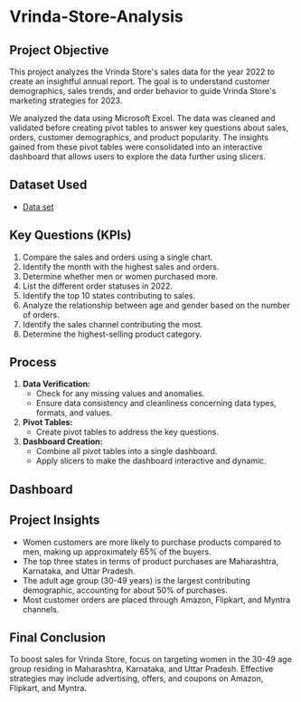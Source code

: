 # Vrinda-Store-Analysis

## Project Objective
This project analyzes the Vrinda Store's sales data for the year 2022 to create an insightful annual report. The goal is to understand customer demographics, sales trends, and order behavior to guide Vrinda Store's marketing strategies for 2023.

We analyzed the data using Microsoft Excel. The data was cleaned and validated before creating pivot tables to answer key questions about sales, orders, customer demographics, and product popularity. The insights gained from these pivot tables were consolidated into an interactive dashboard that allows users to explore the data further using slicers.


## Dataset Used
- <a href="https://github.com/uds822/Vrinda-store-analysis/blob/main/Vrinda%20store%20data.xlsx">Data set</a>

## Key Questions (KPIs)
1. Compare the sales and orders using a single chart.
2. Identify the month with the highest sales and orders.
3. Determine whether men or women purchased more.
4. List the different order statuses in 2022.
5. Identify the top 10 states contributing to sales.
6. Analyze the relationship between age and gender based on the number of orders.
7. Identify the sales channel contributing the most.
8. Determine the highest-selling product category.

## Process
1. **Data Verification:**
   - Check for any missing values and anomalies.
   - Ensure data consistency and cleanliness concerning data types, formats, and values.
2. **Pivot Tables:**
   - Create pivot tables to address the key questions.
3. **Dashboard Creation:**
   - Combine all pivot tables into a single dashboard.
   - Apply slicers to make the dashboard interactive and dynamic.

## Dashboard


## Project Insights
- Women customers are more likely to purchase products compared to men, making up approximately 65% of the buyers.
- The top three states in terms of product purchases are Maharashtra, Karnataka, and Uttar Pradesh.
- The adult age group (30-49 years) is the largest contributing demographic, accounting for about 50% of purchases.
- Most customer orders are placed through Amazon, Flipkart, and Myntra channels.

## Final Conclusion
To boost sales for Vrinda Store, focus on targeting women in the 30-49 age group residing in Maharashtra, Karnataka, and Uttar Pradesh. Effective strategies may include advertising, offers, and coupons on Amazon, Flipkart, and Myntra.
